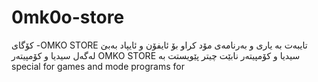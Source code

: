 # 0mk0o-store
‎کۆگای -OMKO STORE ‎تایبەت بە یاری و بەرنامەی مۆد کراو بۆ ئایفۆن و ئایپاد بەبێ سیدیا و کۆمپیتەر   ‎لەگەل OMKO STORE چیتر پێویستت بە  ‎سیدیا و کۆمپیتەر نابێت  special for games and mode programs for 
